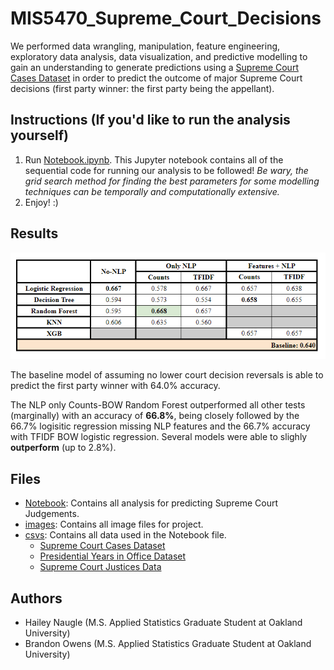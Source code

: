 # MIS5470_Supreme_Court_Decisions
We performed data wrangling, manipulation, feature engineering, exploratory data analysis, data visualization, and predictive modelling to gain an understanding to generate predictions using a [Supreme Court Cases Dataset](https://www.kaggle.com/datasets/deepcontractor/supreme-court-judgment-prediction/data) in order to predict the outcome of major Supreme Court decisions (first party winner: the first party being the appellant). 

## Instructions (If you'd like to run the analysis yourself)
1. Run [Notebook.ipynb](https://github.com/brandonowens24/MIS5470_Supreme_Court_Decisions/blob/main/Notebook.ipynb).
This Jupyter notebook contains all of the sequential code for running our analysis to be followed! *Be wary, the grid search method for finding the best parameters for some modelling techniques can be temporally and computationally extensive.*
3.  Enjoy! :)  

## Results
![Results](https://github.com/brandonowens24/MIS5470_Supreme_Court_Decisions/blob/main/images/sc_results.png)

The baseline model of assuming no lower court decision reversals is able to predict the first party winner with 64.0% accuracy.

The NLP only Counts-BOW Random Forest outperformed all other tests (marginally) with an accuracy of **66.8%**, being closely followed by the 66.7% logisitic regression missing NLP features and the 66.7% accuracy with TFIDF BOW logistic regression. Several models were able to slighly **outperform** (up to 2.8%).

## Files
* [Notebook](https://github.com/brandonowens24/MIS5470_Supreme_Court_Decisions/blob/main/Notebook.ipynb): Contains all analysis for predicting Supreme Court Judgements.
* [images](https://github.com/brandonowens24/MIS5470_Supreme_Court_Decisions/tree/main/images): Contains all image files for project.
* [csvs](https://github.com/brandonowens24/MIS5470_Supreme_Court_Decisions/tree/main/csvs): Contains all data used in the Notebook file.
    * [Supreme Court Cases Dataset](https://www.kaggle.com/datasets/deepcontractor/supreme-court-judgment-prediction/data)
    * [Presidential Years in Office Dataset](https://github.com/awhstin/Dataset-List/blob/master/presidents.csv)
    * [Supreme Court Justices Data](https://supreme.justia.com/justices/)

## Authors
* Hailey Naugle (M.S. Applied Statistics Graduate Student at Oakland University)
* Brandon Owens (M.S. Applied Statistics Graduate Student at Oakland University)
